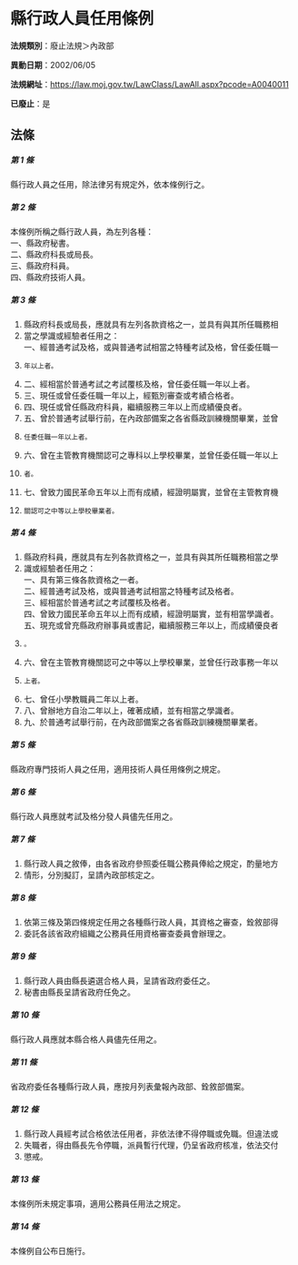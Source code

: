 # 縣行政人員任用條例

**法規類別**：廢止法規＞內政部

**異動日期**：2002/06/05  

**法規網址**：https://law.moj.gov.tw/LawClass/LawAll.aspx?pcode=A0040011

**已廢止**：是



## 法條
##### 第 1 條
縣行政人員之任用，除法律另有規定外，依本條例行之。

##### 第 2 條
本條例所稱之縣行政人員，為左列各種：  
一、縣政府秘書。  
二、縣政府科長或局長。  
三、縣政府科員。  
四、縣政府技術人員。

##### 第 3 條
1. 縣政府科長或局長，應就具有左列各款資格之一，並具有與其所任職務相
1. 當之學識或經驗者任用之：  
一、經普通考試及格，或與普通考試相當之特種考試及格，曾任委任職一
1.     年以上者。
1. 二、經相當於普通考試之考試覆核及格，曾任委任職一年以上者。
1. 三、現任或曾任委任職一年以上，經甄別審查或考績合格者。
1. 四、現任或曾任縣政府科員，繼續服務三年以上而成績優良者。
1. 五、曾於普通考試舉行前，在內政部備案之各省縣政訓練機關畢業，並曾
1.     任委任職一年以上者。
1. 六、曾在主管教育機關認可之專科以上學校畢業，並曾任委任職一年以上
1.     者。
1. 七、曾致力國民革命五年以上而有成績，經證明屬實，並曾在主管教育機
1.     關認可之中等以上學校畢業者。

##### 第 4 條
1. 縣政府科員，應就具有左列各款資格之一，並具有與其所任職務相當之學
1. 識或經驗者任用之：  
一、具有第三條各款資格之一者。  
二、經普通考試及格，或與普通考試相當之特種考試及格者。  
三、經相當於普通考試之考試覆核及格者。  
四、曾致力國民革命五年以上而有成績，經證明屬實，並有相當學識者。  
五、現充或曾充縣政府辦事員或書記，繼續服務三年以上，而成績優良者
1.     。
1. 六、曾在主管教育機關認可之中等以上學校畢業，並曾任行政事務一年以
1.     上者。
1. 七、曾任小學教職員二年以上者。
1. 八、曾辦地方自治二年以上，確著成績，並有相當之學識者。
1. 九、於普通考試舉行前，在內政部備案之各省縣政訓練機關畢業者。

##### 第 5 條
縣政府專門技術人員之任用，適用技術人員任用條例之規定。

##### 第 6 條
縣行政人員應就考試及格分發人員儘先任用之。

##### 第 7 條
1. 縣行政人員之敘俸，由各省政府參照委任職公務員俸給之規定，酌量地方
1. 情形，分別擬訂，呈請內政部核定之。

##### 第 8 條
1. 依第三條及第四條規定任用之各種縣行政人員，其資格之審查，銓敘部得
1. 委託各該省政府組織之公務員任用資格審查委員會辦理之。

##### 第 9 條
1. 縣行政人員由縣長遴選合格人員，呈請省政府委任之。
1. 秘書由縣長呈請省政府任免之。

##### 第 10 條
縣行政人員應就本縣合格人員儘先任用之。

##### 第 11 條
省政府委任各種縣行政人員，應按月列表彙報內政部、銓敘部備案。

##### 第 12 條
1. 縣行政人員經考試合格依法任用者，非依法律不得停職或免職。但違法或
1. 失職者，得由縣長先令停職，派員暫行代理，仍呈省政府核准，依法交付
1. 懲戒。

##### 第 13 條
本條例所未規定事項，適用公務員任用法之規定。

##### 第 14 條
本條例自公布日施行。


